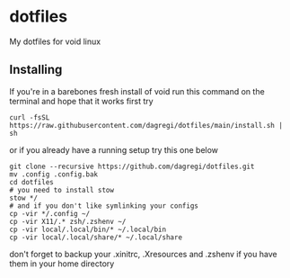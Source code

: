 # dotfiles

My dotfiles for void linux

## Installing

If you're in a barebones fresh install of void run this command on the terminal
and hope that it works first try
```shell
curl -fsSL https://raw.githubusercontent.com/dagregi/dotfiles/main/install.sh | sh
```

or if you already have a running setup try this one below
```shell
git clone --recursive https://github.com/dagregi/dotfiles.git
mv .config .config.bak
cd dotfiles
# you need to install stow
stow */
# and if you don't like symlinking your configs
cp -vir */.config ~/
cp -vir X11/.* zsh/.zshenv ~/
cp -vir local/.local/bin/* ~/.local/bin
cp -vir local/.local/share/* ~/.local/share
```
don't forget to backup your .xinitrc, .Xresources and .zshenv if you have them in your home directory
